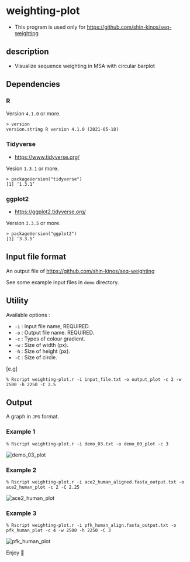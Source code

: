 # weighting-plot
* This program is used only for https://github.com/shin-kinos/seq-weighting

## description 
* Visualize sequence weighting in MSA with circular barplot

## Dependencies

### R

Version `4.1.0` or more.

```
> version
version.string R version 4.1.0 (2021-05-18)
```

### Tidyverse
* https://www.tidyverse.org/

Vesion `1.3.1` or more.

``` 
> packageVersion("tidyverse")
[1] ‘1.3.1’
```

### ggplot2
* https://ggplot2.tidyverse.org/ 

Version `3.3.5` or more.

```
> packageVersion("ggplot2")
[1] ‘3.3.5’
``` 
## Input file format

An output file of https://github.com/shin-kinos/seq-weighting

See some example input files in `demo` directory.

## Utility

Available options :

* `-i` : Input file name, REQUIRED.
* `-o` : Output file name. REQUIRED.
* `-c` : Types of colour gradient.
* `-w` : Size of width (px).
* `-h` : Size of height (px).
* `-C` : Size of circle.

[e.g]

```
% Rscript weighting-plot.r -i input_file.txt -o output_plot -c 2 -w 2500 -h 2250 -C 2.5
```
## Output 
A graph in `JPG` format.

### Example 1

```
% Rscript weighting-plot.r -i demo_03.txt -o demo_03_plot -c 3
```
![demo_03_plot](https://user-images.githubusercontent.com/83740080/127841283-0c0447da-93db-4cdc-b0ca-fb97f9b28486.jpg)

### Example 2

```
% Rscript weighting-plot.r -i ace2_human_aligned.fasta_output.txt -o ace2_human_plot -c 2 -C 2.25
```

![ace2_human_plot](https://user-images.githubusercontent.com/83740080/127841590-6cc038ca-bb5c-4001-a4fd-3f773eb20d89.jpg)

### Example 3

```
% Rscript weighting-plot.r -i pfk_human_align.fasta_output.txt -o pfk_human_plot -c 4 -w 2500 -h 2250 -C 3
```

![pfk_human_plot](https://user-images.githubusercontent.com/83740080/127841790-48bda6d6-526b-47ff-8131-5b6b9de9e746.jpg)

Enjoy 🤟 
